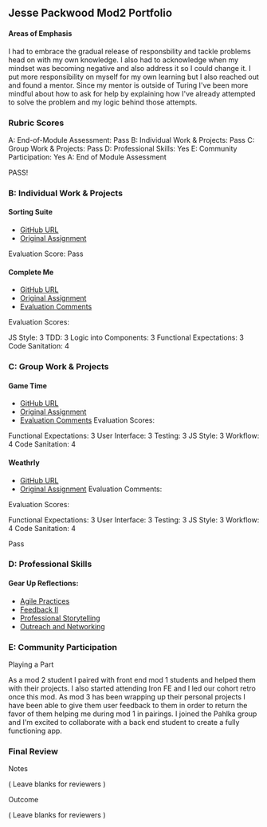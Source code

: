 ## Jesse Packwood Mod2 Portfolio
#### Areas of Emphasis

I had to embrace the gradual release of responsbility and tackle problems head on with my own knowledge. I also had to acknowledge when my mindset was becoming negative and also address it so I could change it. I put more responsibility on myself for my own learning but I also reached out and found a mentor. Since my mentor is outside of Turing I've been more mindful about how to ask for help by explaining how I've already attempted to solve the problem and my logic behind those attempts.

### Rubric Scores

A: End-of-Module Assessment: Pass
B: Individual Work & Projects: Pass
C: Group Work & Projects: Pass
D: Professional Skills: Yes
E: Community Participation: Yes
A: End of Module Assessment

PASS!

### B: Individual Work & Projects

#### Sorting Suite

* [GitHub URL](https://github.com/Jessewood/sorting-suite)
* [Original Assignment](http://frontend.turing.io/projects/sorting-suite.html)

Evaluation Score: Pass

#### Complete Me

* [GitHub URL](https://github.com/Jessewood/jp-complete-me)
* [Original Assignment](http://frontend.turing.io/projects/complete-me.html)
* [Evaluation Comments](https://github.com/turingschool/front-end-submissions-public/blob/master/1708/mod-2/completeMe/jesse.md)

Evaluation Scores:

JS Style: 3
TDD: 3
Logic into Components: 3
Functional Expectations: 3
Code Sanitation: 4

### C: Group Work & Projects

#### Game Time

* [GitHub URL](https://github.com/j25bender/game-time)
* [Original Assignment](http://frontend.turing.io/projects/game-time.html)
* [Evaluation Comments](https://github.com/turingschool/front-end-submissions-public/blob/master/1708/mod-2/gametime/jesse-bender.md)
Evaluation Scores:

Functional Expectations: 3
User Interface: 3
Testing: 3
JS Style: 3
Workflow: 4
Code Sanitation: 4

#### Weathrly

* [GitHub URL](https://github.com/Jessewood/weathrly)
* [Original Assignment](http://frontend.turing.io/projects/weathrly.html)
Evaluation Comments:

Evaluation Scores:

Functional Expectations: 3
User Interface: 3
Testing: 3
JS Style: 3
Workflow: 4
Code Sanitation: 4

Pass
### D: Professional Skills

#### Gear Up Reflections:

* [Agile Practices](https://gist.github.com/Jessewood/5fd04ba54a1944600a1a2e4fa020f29c)
* [Feedback II](https://gist.github.com/Jessewood/730c301cf73cf318c654f7c96365b47e)
* [Professional Storytelling](https://gist.github.com/Jessewood/887324f9b57b6bcded60b8c4f9bc7f6c)
* [Outreach and Networking](https://gist.github.com/Jessewood/9ef5ccecd233b0128352c89693c467f0)

### E: Community Participation

Playing a Part

As a mod 2 student I paired with front end mod 1 students and helped them with their projects. I also started attending Iron FE and I led our cohort retro once this mod. As mod 3 has been wrapping up their personal projects I have been able to give them user feedback to them in order to return the favor of them helping me during mod 1 in pairings. I joined the Pahlka group and I'm excited to collaborate with a back end student to create a fully functioning app.

### Final Review

Notes

( Leave blanks for reviewers )

Outcome

( Leave blanks for reviewers )

